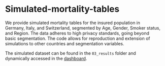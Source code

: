 # Simulated-mortality-tables
We provide simulated mortality tables for the insured population in Germany, Italy, and Switzerland, segmented by Age, Gender, Smoker status, and Region. The data adheres to high privacy standards, going beyond basic segmentation. The code allows for reproduction and extension of simulations to other countries and segmentation variables.

The simulated dataset can be found in the `03_results` folder and dynamically accessed in the [dashboard](https://advancedmortalitymodeling.shinyapps.io/simulate_mortality_tables_v1/).
